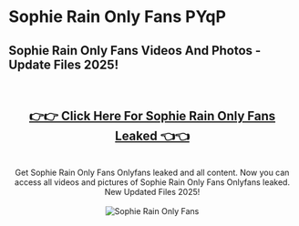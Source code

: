 # Sophie Rain Only Fans PYqP

<h2>Sophie Rain Only Fans Videos And Photos - Update Files 2025!</h2>
<br>
<div align="center">
<h2><a href="https://213.232.235.80/live/video.php?q=sophie-rain-only-fans" rel="nofollow">👉👉 Click Here For Sophie Rain Only Fans Leaked 👈👈</a></h2>

<br>
Get Sophie Rain Only Fans Onlyfans leaked and all content. Now you can access all videos and pictures of Sophie Rain Only Fans Onlyfans leaked. New Updated Files 2025!
<br>
<br>
<a href="https://213.232.235.80/live/video.php?q=sophie-rain-only-fans" rel="nofollow" data-target="animated-image.originalLink"><img src="https://i.imgur.com/dJHk4Zq.gif" alt="Sophie Rain Only Fans" style="max-width: 100%; display: inline-block;" data-target="animated-image.originalImage"></a>
</div>
<br>